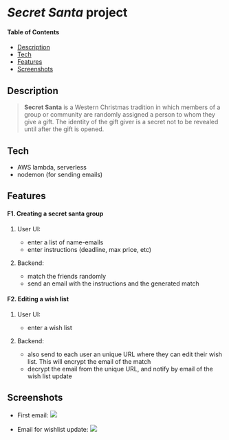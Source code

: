 # _Secret Santa_ project

#### Table of Contents

- [Description](#description)
- [Tech](#tech)
- [Features](#features)
- [Screenshots](#screenshots)

## Description

> **Secret Santa** is a Western Christmas tradition in which members of a group or community are randomly assigned a person to whom they give a gift. The identity of the gift giver is a secret not to be revealed until after the gift is opened.

## Tech

- AWS lambda, serverless
- nodemon (for sending emails)

## Features

#### F1. Creating a secret santa group

1. User UI:
   - enter a list of name-emails
   - enter instructions (deadline, max price, etc)
2. Backend:

   - match the friends randomly
   - send an email with the instructions and the generated match

#### F2. Editing a wish list

1. User UI:

   - enter a wish list

2. Backend:
   - also send to each user an unique URL where they can edit their wish list. This will encrypt the email of the match
   - decrypt the email from the unique URL, and notify by email of the wish list update

## Screenshots

- First email:
  ![](/screenshot/first-email.png?raw=true)

- Email for wishlist update:
  ![](/screenshot/wishlist-email.png?raw=true)
